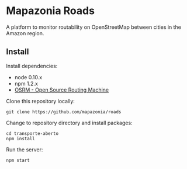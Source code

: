 # Mapazonia Roads

A platform to monitor routability on OpenStreetMap between cities in the Amazon region.

## Install

Install dependencies:

* node 0.10.x
* npm 1.2.x
* [OSRM - Open Source Routing Machine](https://github.com/Project-OSRM/osrm-backend/wiki/Building%20OSRM)

Clone this repository locally:

    git clone https://github.com/mapazonia/roads

Change to repository directory and install packages:

    cd transporte-aberto
    npm install

Run the server:

    npm start
